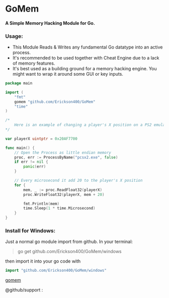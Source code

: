 # GoMem
#### A Simple Memory Hacking Module for Go.

### Usage:
- This Module Reads & Writes any fundamental Go datatype into an active process.
- It's recommended to be used together with Cheat Engine due to a lack of memory features.
- It's best used as a building ground for a memory hacking engine. You might want to wrap it around some GUI or key inputs.
```go
package main

import (
	"fmt"
	gomem "github.com/Erickson400/GoMem"
	"time"
)

/*
	Here is an example of changing a player's X position on a PS2 emulator
*/

var playerX uintptr = 0x20AF7700

func main() {
	// Open the Process as little endian memory
	proc, err := ProcessByName("pcsx2.exe", false)
	if err != nil {
		panic(err)
	}

	// Every microsecond it add 20 to the player's X position
	for {
		mem, _ := proc.ReadFloat32(playerX)
		proc.WriteFloat32(playerX, mem + 20)

		fmt.Println(mem)
		time.Sleep(1 * time.Microsecond)
	}
}

```
### Install for Windows:
Just a normal go module import from github.
In your terminal:
> go get github.com/Erickson400/GoMem/windows

then import it into your go code with 
```go 
import "github.com/Erickson400/GoMem/windows"
```



[gomem](windows/gomem.go)

@github/support :

